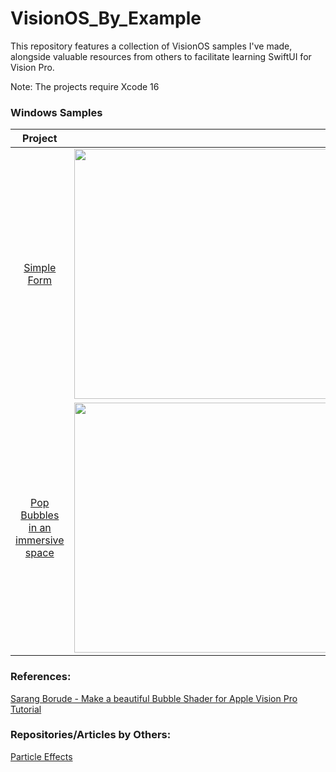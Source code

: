 # VisionOS_By_Example

This repository features a collection of VisionOS samples I've made, alongside valuable resources from others to facilitate learning SwiftUI for Vision Pro.

Note: The projects require Xcode 16 

### Windows Samples
  
|  Project            |               |
|    :----:           |    :----:     |
| [Simple Form](https://github.com/silvinaroldan/BirthDateForm/tree/main)       | <img src="https://github.com/user-attachments/assets/c42f5f00-602b-45a5-b44c-7892741d616f" width="600" height="400"> |
| [Pop Bubbles in an immersive space](https://github.com/silvinaroldan/Bubbles/tree/main)       | <img src="https://github.com/user-attachments/assets/1e7301a8-dc53-4e46-b3a9-330c6f1d79ee" width="600" height="400"> |


### References:
[Sarang Borude - Make a beautiful Bubble Shader for Apple Vision Pro Tutorial](https://www.youtube.com/watch?v=zk1u4nguamY)

### Repositories/Articles by Others:
[Particle Effects ](https://getstream.io/blog/visionos-particle-effects/)
